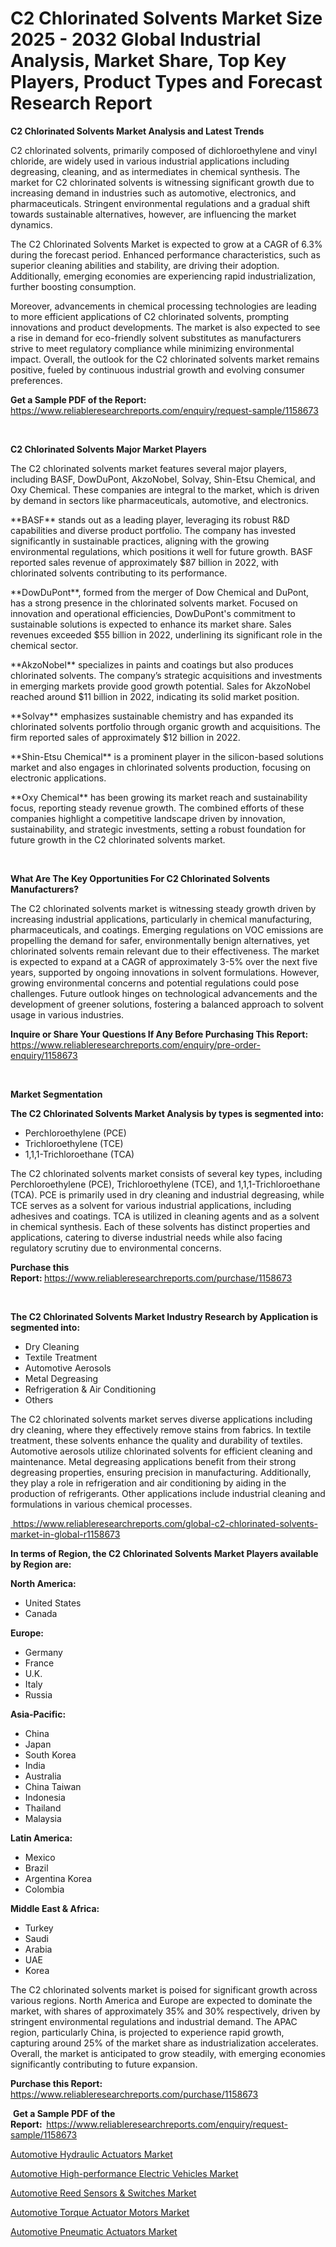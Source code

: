 <p><h1>C2 Chlorinated Solvents Market Size 2025 - 2032 Global Industrial Analysis, Market Share, Top Key Players, Product Types and Forecast Research Report</h1></p><p><strong>C2 Chlorinated Solvents Market Analysis and Latest Trends</strong></p>
<p><p>C2 chlorinated solvents, primarily composed of dichloroethylene and vinyl chloride, are widely used in various industrial applications including degreasing, cleaning, and as intermediates in chemical synthesis. The market for C2 chlorinated solvents is witnessing significant growth due to increasing demand in industries such as automotive, electronics, and pharmaceuticals. Stringent environmental regulations and a gradual shift towards sustainable alternatives, however, are influencing the market dynamics.</p><p>The C2 Chlorinated Solvents Market is expected to grow at a CAGR of 6.3% during the forecast period. Enhanced performance characteristics, such as superior cleaning abilities and stability, are driving their adoption. Additionally, emerging economies are experiencing rapid industrialization, further boosting consumption.</p><p>Moreover, advancements in chemical processing technologies are leading to more efficient applications of C2 chlorinated solvents, prompting innovations and product developments. The market is also expected to see a rise in demand for eco-friendly solvent substitutes as manufacturers strive to meet regulatory compliance while minimizing environmental impact. Overall, the outlook for the C2 chlorinated solvents market remains positive, fueled by continuous industrial growth and evolving consumer preferences.</p></p>
<p><strong>Get a Sample PDF of the Report:&nbsp;</strong> <a href="https://www.reliableresearchreports.com/enquiry/request-sample/1158673?utm_campaign=38&utm_medium=2&utm_source=Github&utm_content=ia&utm_term=22032025&utm_id=c2-chlorinated-solvents">https://www.reliableresearchreports.com/enquiry/request-sample/1158673</a></p>
<p>&nbsp;</p>
<p><strong>C2 Chlorinated Solvents Major Market Players</strong></p>
<p><p>The C2 chlorinated solvents market features several major players, including BASF, DowDuPont, AkzoNobel, Solvay, Shin-Etsu Chemical, and Oxy Chemical. These companies are integral to the market, which is driven by demand in sectors like pharmaceuticals, automotive, and electronics.</p><p>**BASF** stands out as a leading player, leveraging its robust R&D capabilities and diverse product portfolio. The company has invested significantly in sustainable practices, aligning with the growing environmental regulations, which positions it well for future growth. BASF reported sales revenue of approximately $87 billion in 2022, with chlorinated solvents contributing to its performance.</p><p>**DowDuPont**, formed from the merger of Dow Chemical and DuPont, has a strong presence in the chlorinated solvents market. Focused on innovation and operational efficiencies, DowDuPont's commitment to sustainable solutions is expected to enhance its market share. Sales revenues exceeded $55 billion in 2022, underlining its significant role in the chemical sector.</p><p>**AkzoNobel** specializes in paints and coatings but also produces chlorinated solvents. The company’s strategic acquisitions and investments in emerging markets provide good growth potential. Sales for AkzoNobel reached around $11 billion in 2022, indicating its solid market position.</p><p>**Solvay** emphasizes sustainable chemistry and has expanded its chlorinated solvents portfolio through organic growth and acquisitions. The firm reported sales of approximately $12 billion in 2022.</p><p>**Shin-Etsu Chemical** is a prominent player in the silicon-based solutions market and also engages in chlorinated solvents production, focusing on electronic applications.</p><p>**Oxy Chemical** has been growing its market reach and sustainability focus, reporting steady revenue growth. The combined efforts of these companies highlight a competitive landscape driven by innovation, sustainability, and strategic investments, setting a robust foundation for future growth in the C2 chlorinated solvents market.</p></p>
<p>&nbsp;</p>
<p><strong>What Are The Key Opportunities For C2 Chlorinated Solvents Manufacturers?</strong></p>
<p><p>The C2 chlorinated solvents market is witnessing steady growth driven by increasing industrial applications, particularly in chemical manufacturing, pharmaceuticals, and coatings. Emerging regulations on VOC emissions are propelling the demand for safer, environmentally benign alternatives, yet chlorinated solvents remain relevant due to their effectiveness. The market is expected to expand at a CAGR of approximately 3-5% over the next five years, supported by ongoing innovations in solvent formulations. However, growing environmental concerns and potential regulations could pose challenges. Future outlook hinges on technological advancements and the development of greener solutions, fostering a balanced approach to solvent usage in various industries.</p></p>
<p><strong>Inquire or Share Your Questions If Any Before Purchasing This Report:</strong> <a href="https://www.reliableresearchreports.com/enquiry/pre-order-enquiry/1158673?utm_campaign=38&utm_medium=2&utm_source=Github&utm_content=ia&utm_term=22032025&utm_id=c2-chlorinated-solvents">https://www.reliableresearchreports.com/enquiry/pre-order-enquiry/1158673</a></p>
<p>&nbsp;</p>
<p><strong>Market Segmentation</strong></p>
<p><strong>The C2 Chlorinated Solvents Market Analysis by types is segmented into:</strong></p>
<p><ul><li>Perchloroethylene (PCE)</li><li>Trichloroethylene (TCE)</li><li>1,1,1-Trichloroethane (TCA)</li></ul></p>
<p><p>The C2 chlorinated solvents market consists of several key types, including Perchloroethylene (PCE), Trichloroethylene (TCE), and 1,1,1-Trichloroethane (TCA). PCE is primarily used in dry cleaning and industrial degreasing, while TCE serves as a solvent for various industrial applications, including adhesives and coatings. TCA is utilized in cleaning agents and as a solvent in chemical synthesis. Each of these solvents has distinct properties and applications, catering to diverse industrial needs while also facing regulatory scrutiny due to environmental concerns.</p></p>
<p><strong>Purchase this Report:&nbsp;</strong><a href="https://www.reliableresearchreports.com/purchase/1158673?utm_campaign=38&utm_medium=2&utm_source=Github&utm_content=ia&utm_term=22032025&utm_id=c2-chlorinated-solvents">https://www.reliableresearchreports.com/purchase/1158673</a></p>
<p>&nbsp;</p>
<p><strong>The C2 Chlorinated Solvents Market Industry Research by Application is segmented into:</strong></p>
<p><ul><li>Dry Cleaning</li><li>Textile Treatment</li><li>Automotive Aerosols</li><li>Metal Degreasing</li><li>Refrigeration & Air Conditioning</li><li>Others</li></ul></p>
<p><p>The C2 chlorinated solvents market serves diverse applications including dry cleaning, where they effectively remove stains from fabrics. In textile treatment, these solvents enhance the quality and durability of textiles. Automotive aerosols utilize chlorinated solvents for efficient cleaning and maintenance. Metal degreasing applications benefit from their strong degreasing properties, ensuring precision in manufacturing. Additionally, they play a role in refrigeration and air conditioning by aiding in the production of refrigerants. Other applications include industrial cleaning and formulations in various chemical processes.</p></p>
<p><a href="https://www.reliableresearchreports.com/global-c2-chlorinated-solvents-market-in-global-r1158673?utm_campaign=38&utm_medium=2&utm_source=Github&utm_content=ia&utm_term=22032025&utm_id=c2-chlorinated-solvents">&nbsp;https://www.reliableresearchreports.com/global-c2-chlorinated-solvents-market-in-global-r1158673</a></p>
<p><strong>In terms of Region, the C2 Chlorinated Solvents Market Players available by Region are:</strong></p>
<p>
    <p> <strong> North America: </strong>
        <ul>
            <li>United States</li>
            <li>Canada</li>
        </ul>
        </p> 
    <p> <strong> Europe: </strong>
        <ul>
            <li>Germany</li>
            <li>France</li>
            <li>U.K.</li>
            <li>Italy</li>
            <li>Russia</li>
        </ul>
        </p> 
    <p> <strong> Asia-Pacific: </strong>
        <ul>
            <li>China</li>
            <li>Japan</li>
            <li>South Korea</li>
            <li>India</li>
            <li>Australia</li>
            <li>China Taiwan</li>
            <li>Indonesia</li>
            <li>Thailand</li>
            <li>Malaysia</li>
        </ul>
        </p> 
    <p> <strong> Latin America: </strong>
        <ul>
            <li>Mexico</li>
            <li>Brazil</li>
            <li>Argentina Korea</li>
            <li>Colombia</li>
        </ul>
        </p> 
    <p> <strong> Middle East & Africa: </strong>
        <ul>
            <li>Turkey</li>
            <li>Saudi</li>
            <li>Arabia</li>
            <li>UAE</li>
            <li>Korea</li>
        </ul>
    </p>
    </p>
<p><p>The C2 chlorinated solvents market is poised for significant growth across various regions. North America and Europe are expected to dominate the market, with shares of approximately 35% and 30% respectively, driven by stringent environmental regulations and industrial demand. The APAC region, particularly China, is projected to experience rapid growth, capturing around 25% of the market share as industrialization accelerates. Overall, the market is anticipated to grow steadily, with emerging economies significantly contributing to future expansion.</p></p>
<p><strong>Purchase this Report: </strong><a href="https://www.reliableresearchreports.com/purchase/1158673?utm_campaign=38&utm_medium=2&utm_source=Github&utm_content=ia&utm_term=22032025&utm_id=c2-chlorinated-solvents">https://www.reliableresearchreports.com/purchase/1158673</a></p>
<p>&nbsp;<strong>Get a Sample PDF of the Report:&nbsp;&nbsp;</strong><a href="https://www.reliableresearchreports.com/enquiry/request-sample/1158673?utm_campaign=38&utm_medium=2&utm_source=Github&utm_content=ia&utm_term=22032025&utm_id=c2-chlorinated-solvents">https://www.reliableresearchreports.com/enquiry/request-sample/1158673</a></p>
<p><strong></strong></p>
<p><p><a href="https://github.com/drielvinki/Market-Research-Report-List-1/blob/main/automotive-hydraulic-actuators-market.md?utm_campaign=38&utm_medium=2&utm_source=Github&utm_content=ia&utm_term=22032025&utm_id=c2-chlorinated-solvents">Automotive Hydraulic Actuators Market</a></p><p><a href="https://github.com/ghaligopezf5/Market-Research-Report-List-1/blob/main/automotive-high-performance-electric-vehicles-market.md?utm_campaign=38&utm_medium=2&utm_source=Github&utm_content=ia&utm_term=22032025&utm_id=c2-chlorinated-solvents">Automotive High-performance Electric Vehicles Market</a></p><p><a href="https://github.com/uldularido/Market-Research-Report-List-1/blob/main/automotive-reed-sensors-switches-market.md?utm_campaign=38&utm_medium=2&utm_source=Github&utm_content=ia&utm_term=22032025&utm_id=c2-chlorinated-solvents">Automotive Reed Sensors & Switches Market</a></p><p><a href="https://github.com/decockogbaro25/Market-Research-Report-List-1/blob/main/automotive-torque-actuator-motors-market.md?utm_campaign=38&utm_medium=2&utm_source=Github&utm_content=ia&utm_term=22032025&utm_id=c2-chlorinated-solvents">Automotive Torque Actuator Motors Market</a></p><p><a href="https://github.com/panciujoslin3/Market-Research-Report-List-1/blob/main/automotive-pneumatic-actuators-market.md?utm_campaign=38&utm_medium=2&utm_source=Github&utm_content=ia&utm_term=22032025&utm_id=c2-chlorinated-solvents">Automotive Pneumatic Actuators Market</a></p></p>